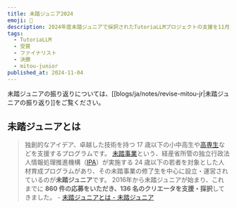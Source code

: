 ```yaml
---
title: 未踏ジュニア2024
emoji: 🏢
description: 2024年度未踏ジュニアで採択されたTutoriaLLMプロジェクトの支援を11月4日の成果報告会をもって修了しました。同日にビジョナル株式会社様より、企業賞としてVisional賞を受賞しました。また、同月末には特に顕著な成果を残したクリエイターに与えられる、スーパークリエータの認定を受けました。
tags:
  - TutoriaLLM
  - 受賞
  - ファイナリスト
  - 決勝
  - mitou-junior
published_at: 2024-11-04
---
```


未踏ジュニアの振り返りについては、[[blogs/ja/notes/revise-mitou-jr|未踏ジュニアの振り返り]]をご覧ください。

## 未踏ジュニアとは
> 独創的なアイデア、卓越した技術を持つ 17 歳以下の小中高生や[高専生](https://www.mext.go.jp/a_menu/koutou/kousen/index.htm)などを支援するプログラムです。
> [未踏事業](https://www.ipa.go.jp/jinzai/mitou/koubo/)という、経産省所管の独立行政法人情報処理推進機構（[IPA](https://www.ipa.go.jp/)）が実施する 24 歳以下の若者を対象とした人材育成プログラムがあり、その未踏事業の修了生を中心に設立・運営されているのが**未踏ジュニア**です。
> 2016年から未踏ジュニアが始まり、これまでに **860 件の応募をいただき、136 名のクリエータを支援・採択**してきました。 - [未踏ジュニアとは - 未踏ジュニア](https://jr.mitou.org/about)